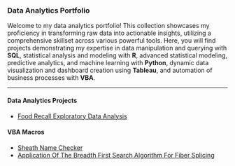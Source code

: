 ### Data Analytics Portfolio
Welcome to my data analytics portfolio! This collection showcases my proficiency in transforming raw data into actionable insights, utilizing a comprehensive skillset across various powerful tools. Here, you will find projects demonstrating my expertise in data manipulation and querying with **SQL**, statistical analysis and modeling with **R**, advanced statistical modeling, predictive analytics, and machine learning with **Python**, dynamic data visualization and dashboard creation using **Tableau**, and automation of business processes with **VBA**.

--- 

#### Data Analytics Projects
* [Food Recall Exploratory Data Analysis](https://github.com/DavidRommel/Portfolio/tree/main/Food_Recall_Exploratory_Data_Analysis//README.md)

#### VBA Macros
* [Sheath Name Checker](https://github.com/DavidRommel/Portfolio/blob/main/Sheath_Name_Checker/README.md)
* [Application Of The Breadth First Search Algorithm For Fiber Splicing ](https://github.com/DavidRommel/Portfolio/blob/main/Automated_Fiber_Splicing/README.md)
